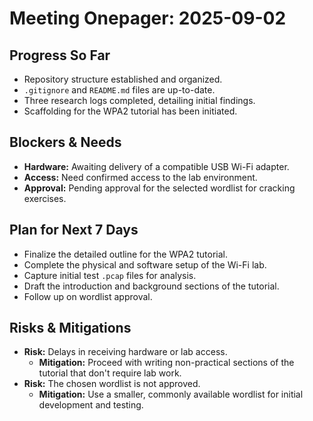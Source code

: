 # Meeting Onepager: 2025-09-02

## Progress So Far
- Repository structure established and organized.
- `.gitignore` and `README.md` files are up-to-date.
- Three research logs completed, detailing initial findings.
- Scaffolding for the WPA2 tutorial has been initiated.

## Blockers & Needs
- **Hardware:** Awaiting delivery of a compatible USB Wi-Fi adapter.
- **Access:** Need confirmed access to the lab environment.
- **Approval:** Pending approval for the selected wordlist for cracking exercises.

## Plan for Next 7 Days
- Finalize the detailed outline for the WPA2 tutorial.
- Complete the physical and software setup of the Wi-Fi lab.
- Capture initial test `.pcap` files for analysis.
- Draft the introduction and background sections of the tutorial.
- Follow up on wordlist approval.

## Risks & Mitigations
- **Risk:** Delays in receiving hardware or lab access.
  - **Mitigation:** Proceed with writing non-practical sections of the tutorial that don't require lab work.
- **Risk:** The chosen wordlist is not approved.
  - **Mitigation:** Use a smaller, commonly available wordlist for initial development and testing.
